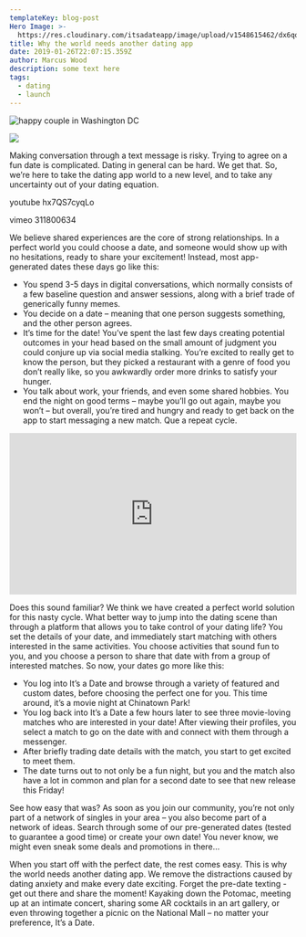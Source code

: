 ```yaml
---
templateKey: blog-post
Hero Image: >-
  https://res.cloudinary.com/itsadateapp/image/upload/v1548615462/dx6qqdicx8vbqwxcymub.png
title: Why the world needs another dating app
date: 2019-01-26T22:07:15.359Z
author: Marcus Wood
description: some text here
tags:
  - dating
  - launch
---
```

![happy couple in Washington DC](/img/hero2-1-.jpg)

![](https://res.cloudinary.com/itsadateapp/image/upload/v1548615512/hero2-1-.jpg)

Making conversation through a text message is risky. Trying to agree on a fun date is complicated. Dating in general can be hard. We get that. So, we’re here to take the dating app world to a new level, and to take any uncertainty out of your dating equation. 

youtube hx7QS7cyqLo

vimeo 311800634

We believe shared experiences are the core of strong relationships. In a perfect world you could choose a date, and someone would show up with no hesitations, ready to share your excitement! Instead, most app-generated dates these days go like this: 

* You spend 3-5 days in digital conversations, which normally consists of a few baseline question and answer sessions, along with a brief trade of generically funny memes. 
* You decide on a date – meaning that one person suggests something, and the other person agrees. 
* It’s time for the date! You’ve spent the last few days creating potential outcomes in your head based on the small amount of judgment you could conjure up via social media stalking. You’re excited to really get to know the person, but they picked a restaurant with a genre of food you don’t really like, so you awkwardly order more drinks to satisfy your hunger. 
* You talk about work, your friends, and even some shared hobbies. You end the night on good terms – maybe you’ll go out again, maybe you won’t – but overall, you’re tired and hungry and ready to get back on the app to start messaging a new match. Que a repeat cycle. 

<div style="overflow: hidden;padding-bottom: 56.25%;position: relative;height: 0;"><iframe src="https://player.vimeo.com/video/311800634" style="left: 0;top: 0;height: 100%;width: 100%;
      position: absolute;" width="853" height="505" frameborder="0" webkitallowfullscreen mozallowfullscreen allowfullscreen></iframe></div>

Does this sound familiar? We think we have created a perfect world solution for this nasty cycle. What better way to jump into the dating scene than through a platform that allows you to take control of your dating life? You set the details of your date, and immediately start matching with others interested in the same activities. You choose activities that sound fun to you, and you choose a person to share that date with from a group of interested matches.  So now, your dates go more like this:

* You log into It’s a Date and browse through a variety of featured and custom dates, before choosing the perfect one for you. This time around, it’s a movie night at Chinatown Park!
* You log back into It’s a Date a few hours later to see three movie-loving matches who are interested in your date! After viewing their profiles, you select a match to go on the date with and connect with them through a messenger.
* After briefly trading date details with the match, you start to get excited to meet them.
* The date turns out to not only be a fun night, but you and the match also have a lot in common and plan for a second date to see that new release this Friday! 

See how easy that was? As soon as you join our community, you’re not only part of a network of singles in your area – you also become part of a network of ideas. Search through some of our pre-generated dates (tested to guarantee a good time) or create your own date! You never know, we might even sneak some deals and promotions in there…

When you start off with the perfect date, the rest comes easy. This is why the world needs another dating app. We remove the distractions caused by dating anxiety and make every date exciting. Forget the pre-date texting - get out there and share the moment! Kayaking down the Potomac, meeting up at an intimate concert, sharing some AR cocktails in an art gallery, or even throwing together a picnic on the National Mall – no matter your preference, It’s a Date.

